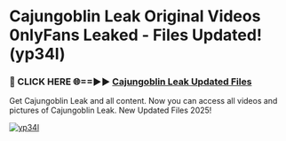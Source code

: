 # Cajungoblin Leak Original Videos 0nlyFans Leaked - Files Updated! (yp34l)

<h3>🔴 CLICK HERE 🌐==►► <a href="https://tinyurl.com/4seja8ks" rel="nofollow">Cajungoblin Leak Updated Files</a></h3>

Get Cajungoblin Leak and all content. Now you can access all videos and pictures of Cajungoblin Leak. New Updated Files 2025!

[![yp34l](https://i.imgur.com/EWjZXRe.gif)](https://tinyurl.com/4seja8ks)
